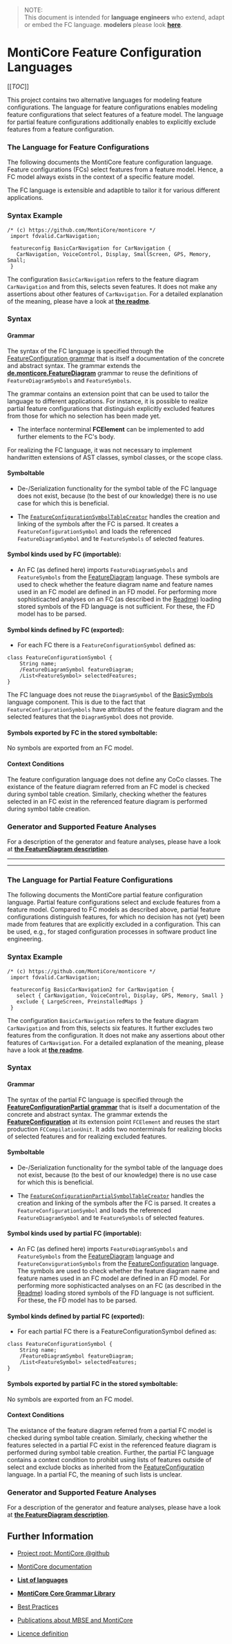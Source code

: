 <!-- (c) https://github.com/MontiCore/monticore -->

<!-- Alpha-version: This is intended to become a MontiCore stable explanation. -->

<!-- List with all references used within this markdown file: -->
[Grammar]:                   ../../../../../../../../fd-lang/src/main/grammars/de/monticore/FeatureConfiguration.mc4
[fcstc]:                     ../../../../../../../../fd-lang/src/main/java/de/monticore/featureconfiguration/_symboltable/FeatureConfigurationSymbolTableCreator.java
[tool]:                      ../../../../../../../../fd-lang/src/main/java/de/monticore/featureconfiguration/FeatureConfigurationTool.java

[PartialGrammar]:                   ../../../../../../../../fd-lang/src/main/grammars/de/monticore/FeatureConfigurationPartial.mc4
[pfcstc]:                     ../../../../../../../../fd-lang/src/main/java/de/monticore/featureconfigurationpartial/_symboltable/FeatureConfigurationPartialSymbolTableCreator.java
[tool]:                      ../../../../../../../../fd-lang/src/main/java/de/monticore/featureconfigurationpartial/FeatureConfigurationPartialTool.java
[UseSelectBlockCoCo]:                      ../../../../../../../../fd-lang/src/main/java/de/monticore/featureconfigurationpartial/_cocos/UseSelectBlock.java

[Readme]:                    ../../../../../../../../README.md
[clitool]:                   ../../../../../../../../fd-analysis/src/main/java/tool/FACT.java
[FeatureDiagram MLC]: FeatureDiagram.md
[BasicSymbols MLC]: https://github.com/MontiCore/monticore/blob/dev/monticore-grammar/src/main/grammars/de/monticore/symbols/BasicSymbols.mc4

> NOTE: <br>
This document is intended for  **language engineers** who extend, adapt or embed the FC language.
**modelers** please look **[here][Readme]**. 

# MontiCore Feature Configuration Languages

[[_TOC_]]

This project contains two alternative languages for modeling feature configurations.
The language for feature configurations enables modeling feature configurations that select
features of a feature model. The language for partial feature configurations additionally
enables to explicitly exclude features from a feature configuration.

### The Language for Feature Configurations

The following documents the MontiCore feature configuration language. 
Feature configurations (FCs) select features from a feature model. 
Hence, a FC model always exists in the context of a specific feature model.

The FC language is extensible and adaptible to tailor it for various different 
applications.

### Syntax Example
```
/* (c) https://github.com/MontiCore/monticore */
 import fdvalid.CarNavigation;
 
 featureconfig BasicCarNavigation for CarNavigation {
   CarNavigation, VoiceControl, Display, SmallScreen, GPS, Memory, Small;
 }
```
The configuration `BasicCarNavigation` refers to the feature diagram `CarNavigation`
and from this, selects seven features. It does not make any assertions about other
features of `CarNavigation`. 
For a detailed explanation of the meaning, please have a look at 
**[the readme][Readme]**.

### Syntax
#### Grammar
The syntax of the FC language is specified through the 
[FeatureConfiguration grammar][Grammar] that is itself a 
documentation of the concrete and abstract syntax. The grammar
extends the **[de.monticore.FeatureDiagram][FeatureDiagram MLC]**
grammar to reuse the definitions of `FeatureDiagramSymbols` and 
`FeatureSymbols`.

The grammar contains an extension point that can be used to tailor the language to 
different applications. For instance, it is possible to realize partial feature 
configurations that distinguish explicitly excluded features from those for which
no selection has been made yet.
* The interface nonterminal **FCElement** can be implemented to add further 
elements to the FC's body.

For realizing the FC language, it was not necessary to implement handwritten
extensions of AST classes, symbol classes, or the scope class.

#### Symboltable
- De-/Serialization functionality for the symbol table of the FC language does not exist,
  because (to the best of our knowledge) there is no use case for which this is beneficial.
   
- The [`FeatureConfigurationSymbolTableCreator`][fcstc] handles the creation and linking of the
  symbols after the FC is parsed. It creates a `FeatureConfigurationSymbol` and loads the 
  referenced `FeatureDiagramSymbol` and te `FeatureSymbols` of selected features. 


#### Symbol kinds used by FC (importable):
- An FC (as defined here) imports `FeatureDiagramSymbols` and `FeatureSymbols` 
  from the [FeatureDiagram][FeatureDiagram MLC] language. These symbols are used
  to check whether the feature diagram name and feature names used in an FC model
  are defined in an FD model. For performing more sophisticacted analyses on an FC
  (as described in the [Readme][Readme]) loading stored symbols of the FD language 
  is not sufficient. For these, the FD model has to be parsed.  

#### Symbol kinds defined by FC (exported):
 - For each FC there is a `FeatureConfigurationSymbol` defined as:
  ```
  class FeatureConfigurationSymbol {
      String name;
      /FeatureDiagramSymbol featureDiagram;
      /List<FeatureSymbol> selectedFeatures;
  }
  ```
  The FC language does not reuse the `DiagramSymbol` of the 
  [BasicSymbols][BasicSymbols MLC] language component. This is due to the fact 
  that `FeatureConfigurationSymbols` have attributes of the feature diagram and the selected 
  features that the `DiagramSymbol` does not provide.

#### Symbols exported by FC in the stored symboltable:
No symbols are exported from an FC model. 

#### Context Conditions
The feature configuration language does not define any CoCo classes.
The existance of the feature diagram referred from an FC model is 
checked during symbol table creation.
Similarly, checking whether the features selected in an FC 
exist in the referenced feature diagram is performed during symbol 
table creation.



### Generator and Supported Feature Analyses
For a description of the generator and feature analyses, please have a look 
at **[the FeatureDiagram description][FeatureDiagram MLC]**. 

<!-- %%%%%%%%%%%%%%%%%%%%%%%%%%%%%%%%%%%%%%%%%%%%%%%%%%%%%%%%%%%%%%%%%%%%%%%%%%% -->
___
___

### The Language for Partial Feature Configurations

The following documents the MontiCore partial feature configuration language. 
Partial feature configurations select and exclude features from a feature model. 
Compared to FC models as described above, partial feature configurations distinguish
features, for which no decision has not (yet) been made from features that are explicitly
excluded in a configuration. This can be used, e.g., for staged configuration processes in 
software product line engineering.


### Syntax Example
```
/* (c) https://github.com/MontiCore/monticore */
 import fdvalid.CarNavigation;
 
 featureconfig BasicCarNavigation2 for CarNavigation {
   select { CarNavigation, VoiceControl, Display, GPS, Memory, Small }
   exclude { LargeScreen, PreinstalledMaps }
 }
```
The configuration `BasicCarNavigation` refers to the feature diagram `CarNavigation`
and from this, selects six features. It further excludes two features from the 
configuration. It does not make any assertions about other
features of `CarNavigation`. 
For a detailed explanation of the meaning, please have a look at 
**[the readme][Readme]**.

### Syntax
#### Grammar
The syntax of the partial FC language is specified through the 
**[FeatureConfigurationPartial grammar][PartialGrammar]** that is itself a 
documentation of the concrete and abstract syntax. The grammar
extends the **[FeatureConfiguration][Grammar]**
at its extension point `FCElement` and reuses the start production `FCCompilationUnit`.
It adds two nonterminals for realizing blocks of selected features and for realizing 
excluded features.

#### Symboltable
- De-/Serialization functionality for the symbol table of the language does not exist,
  because (to the best of our knowledge) there is no use case for which this is beneficial.
   
- The [`FeatureConfigurationPartialSymbolTableCreator`][pfcstc] handles the creation and linking of the
  symbols after the FC is parsed. It creates a `FeatureConfigurationSymbol` and loads the 
  referenced `FeatureDiagramSymbol` and te `FeatureSymbols` of selected features. 


#### Symbol kinds used by partial FC (importable):
- An FC (as defined here) imports `FeatureDiagramSymbols` and `FeatureSymbols` 
  from the [FeatureDiagram][FeatureDiagram MLC] language and `FeatureConvigurationSymbols`
  from the [FeatureConfiguration][Grammar] language. The symbols are used
  to check whether the feature diagram name and feature names used in an FC model
  are defined in an FD model. For performing more sophisticacted analyses on an FC
  (as described in the [Readme][Readme]) loading stored symbols of the FD language 
  is not sufficient. For these, the FD model has to be parsed.  

#### Symbol kinds defined by partial FC (exported):
 - For each partial FC there is a FeatureConfigurationSymbol defined as:
  ```
  class FeatureConfigurationSymbol {
      String name;
      /FeatureDiagramSymbol featureDiagram;
      /List<FeatureSymbol> selectedFeatures;
  }
  ```

#### Symbols exported by partial FC in the stored symboltable:
No symbols are exported from an FC model. 

#### Context Conditions
The existance of the feature diagram referred from a partial FC model is 
checked during symbol table creation.
Similarly, checking whether the features selected in a partial FC 
exist in the referenced feature diagram is performed during symbol 
table creation.
Further, the partial FC language contains a context condition to prohibit using lists of 
features outside of select and exclude blocks as inherited from the [FeatureConfiguration][Grammar] 
language. In a partial FC, the meaning of such lists is unclear. 



### Generator and Supported Feature Analyses
For a description of the generator and feature analyses, please have a look 
at **[the FeatureDiagram description][FeatureDiagram MLC]**. 

## Further Information

* [Project root: MontiCore @github](https://github.com/MontiCore/monticore)
* [MontiCore documentation](http://www.monticore.de/)

* [**List of languages**](https://github.com/MontiCore/monticore/blob/dev/docs/Languages.md)
* [**MontiCore Core Grammar Library**](https://github.com/MontiCore/monticore/blob/dev/monticore-grammar/src/main/grammars/de/monticore/Grammars.md)
* [Best Practices](https://github.com/MontiCore/monticore/blob/dev/docs/BestPractices.md)
* [Publications about MBSE and MontiCore](https://www.se-rwth.de/publications/)

* [Licence definition](https://github.com/MontiCore/monticore/blob/master/00.org/Licenses/LICENSE-MONTICORE-3-LEVEL.md)

